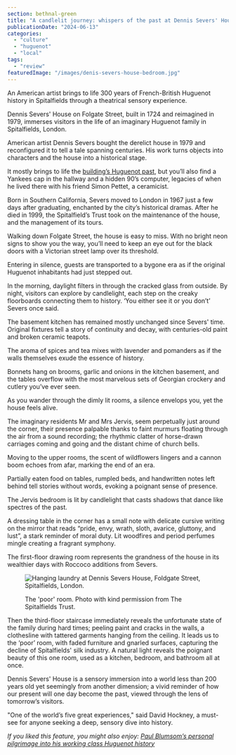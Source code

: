 ```yaml
---
section: bethnal-green
title: "A candlelit journey: whispers of the past at Dennis Severs' House"
publicationDate: "2024-06-13"
categories: 
  - "culture"
  - "huguenot"
  - "local"
tags: 
  - "review"
featuredImage: "/images/denis-severs-house-bedroom.jpg"
---
```


An American artist brings to life 300 years of French-British Huguenot history in Spitalfields through a theatrical sensory experience.

Dennis Severs' House on Folgate Street, built in 1724 and reimagined in 1979, immerses visitors in the life of an imaginary Huguenot family in Spitalfields, London.

American artist Dennis Severs bought the derelict house in 1979 and reconfigured it to tell a tale spanning centuries. His work turns objects into characters and the house into a historical stage. 

It mostly brings to life the [building](https://bethnalgreenlondon.co.uk/paul-blumsom-huguenot-history/)[’s Huguenot past](https://bethnalgreenlondon.co.uk/mulberry-tree-trail/), but you’ll also find a Yankees cap in the hallway and a hidden 90’s computer, legacies of when he lived there with his friend Simon Pettet, a ceramicist.

Born in Southern California, Severs moved to London in 1967 just a few days after graduating, enchanted by the city’s historical dramas. After he died in 1999, the Spitalfield’s Trust took on the maintenance of the house, and the management of its tours. 

Walking down Folgate Street, the house is easy to miss. With no bright neon signs to show you the way, you’ll need to keep an eye out for the black doors with a Victorian street lamp over its threshold.

Entering in silence, guests are transported to a bygone era as if the original Huguenot inhabitants had just stepped out. 

In the morning, daylight filters in through the cracked glass from outside. By night, visitors can explore by candlelight, each step on the creaky floorboards connecting them to history. ‘You either see it or you don’t’ Severs once said.

The basement kitchen has remained mostly unchanged since Severs' time. Original fixtures tell a story of continuity and decay, with centuries-old paint and broken ceramic teapots.

The aroma of spices and tea mixes with lavender and pomanders as if the walls themselves exude the essence of history.

Bonnets hang on brooms, garlic and onions in the kitchen basement, and the tables overflow with the most marvelous sets of Georgian crockery and cutlery you’ve ever seen.

As you wander through the dimly lit rooms, a silence envelops you, yet the house feels alive. 

The imaginary residents Mr and Mrs Jervis, seem perpetually just around the corner, their presence palpable thanks to faint murmurs floating through the air from a sound recording; the rhythmic clatter of horse-drawn carriages coming and going and the distant chime of church bells.

Moving to the upper rooms, the scent of wildflowers lingers and a cannon boom echoes from afar, marking the end of an era.

Partially eaten food on tables, rumpled beds, and handwritten notes left behind tell stories without words, evoking a poignant sense of presence.

The Jervis bedroom is lit by candlelight that casts shadows that dance like spectres of the past.

A dressing table in the corner has a small note with delicate cursive writing on the mirror that reads “pride, envy, wrath, sloth, avarice, gluttony, and lust”, a stark reminder of moral duty. Lit woodfires and period perfumes mingle creating a fragrant symphony.

The first-floor drawing room represents the grandness of the house in its wealthier days with Roccoco additions from Severs.

<figure>

![Hanging laundry at Dennis Severs House, Foldgate Street, Spitalfields, London.](/images/denis-severs-house-laundry.jpg)

<figcaption>

The 'poor' room. Photo with kind permission from The Spitalfields Trust.

</figcaption>

</figure>

Then the third-floor staircase immediately reveals the unfortunate state of the family during hard times; peeling paint and cracks in the walls, a clothesline with tattered garments hanging from the ceiling. It leads us to the ‘poor’ room, with faded furniture and gnarled surfaces, capturing the decline of Spitalfields' silk industry. A natural light reveals the poignant beauty of this one room, used as a kitchen, bedroom, and bathroom all at once.

Dennis Severs' House is a sensory immersion into a world less than 200 years old yet seemingly from another dimension; a vivid reminder of how our present will one day become the past, viewed through the lens of tomorrow’s visitors.

"One of the world’s five great experiences," said David Hockney, a must-see for anyone seeking a deep, sensory dive into history.

  
_If you liked this feature, you might also enjoy:_ [_Paul Blumsom’s personal pilgrimage into his working class Huguenot history_](https://bethnalgreenlondon.co.uk/paul-blumsom-huguenot-history/)
